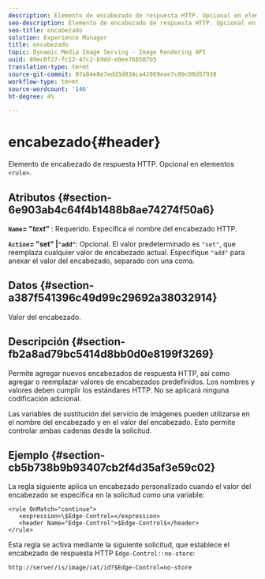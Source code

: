 ```yaml
---
description: Elemento de encabezado de respuesta HTTP. Opcional en elementos <rule>.
seo-description: Elemento de encabezado de respuesta HTTP. Opcional en elementos <rule>.
seo-title: encabezado
solution: Experience Manager
title: encabezado
topic: Dynamic Media Image Serving - Image Rendering API
uuid: 89ec0f27-fc12-47c2-b9dd-e0ee768587b5
translation-type: tm+mt
source-git-commit: 97a84e8e7edd3d834ca42069eae7c09c00d57938
workflow-type: tm+mt
source-wordcount: '146'
ht-degree: 4%

---
```



# encabezado{#header}

Elemento de encabezado de respuesta HTTP. Opcional en elementos `<rule>`.

## Atributos {#section-6e903ab4c64f4b1488b8ae74274f50a6}

**`Name`= &quot;*text*&quot;** : Requerido. Especifica el nombre del encabezado HTTP.

**`Action`= &quot;set&quot; |`"add"`**: Opcional. El valor predeterminado es `"set"`, que reemplaza cualquier valor de encabezado actual. Especifique `"add"` para anexar el valor del encabezado, separado con una coma.

## Datos {#section-a387f541396c49d99c29692a38032914}

Valor del encabezado.

## Descripción {#section-fb2a8ad79bc5414d8bb0d0e8199f3269}

Permite agregar nuevos encabezados de respuesta HTTP, así como agregar o reemplazar valores de encabezados predefinidos. Los nombres y valores deben cumplir los estándares HTTP. No se aplicará ninguna codificación adicional.

Las variables de sustitución del servicio de imágenes pueden utilizarse en el nombre del encabezado y en el valor del encabezado. Esto permite controlar ambas cadenas desde la solicitud.

## Ejemplo {#section-cb5b738b9b93407cb2f4d35af3e59c02}

La regla siguiente aplica un encabezado personalizado cuando el valor del encabezado se especifica en la solicitud como una variable:

```
<rule OnMatch="continue">
   <expression>\$Edge-Control=</expression>
   <header Name="Edge-Control">$Edge-Control$</header>
</rule>
```

Esta regla se activa mediante la siguiente solicitud, que establece el encabezado de respuesta HTTP `Edge-Control::no-store`:

`http://server/is/image/cat/id?$Edge-Control=no-store`
